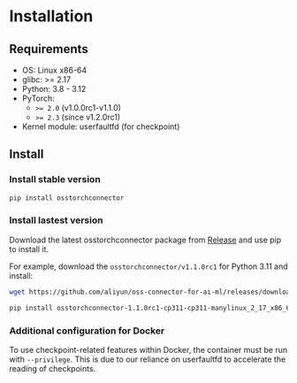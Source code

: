 # Installation

## Requirements

- OS: Linux x86-64
- glibc: >= 2.17
- Python: 3.8 - 3.12
- PyTorch:
    - `>= 2.0` (v1.0.0rc1-v1.1.0)
    - `>= 2.3` (since v1.2.0rc1)
- Kernel module: userfaultfd (for checkpoint)

## Install

### Install stable version

```bash
pip install osstorchconnector
```

### Install lastest version

Download the latest osstorchconnector package from [Release](https://github.com/aliyun/oss-connector-for-ai-ml/releases) and use pip to install it.

For example, download the `osstorchconnector/v1.1.0rc1` for Python 3.11 and install:

```bash
wget https://github.com/aliyun/oss-connector-for-ai-ml/releases/download/osstorchconnector%2Fv1.1.0rc1/osstorchconnector-1.1.0rc1-cp311-cp311-manylinux_2_17_x86_64.manylinux2014_x86_64.whl

pip install osstorchconnector-1.1.0rc1-cp311-cp311-manylinux_2_17_x86_64.manylinux2014_x86_64.whl
```

### Additional configuration for Docker

To use checkpoint-related features within Docker, the container must be run with `--privilege`. This is due to our reliance on userfaultfd to accelerate the reading of checkpoints.